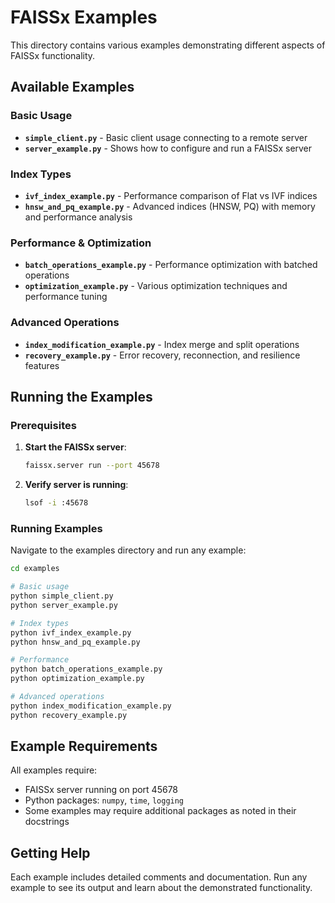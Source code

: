 # FAISSx Examples

This directory contains various examples demonstrating different aspects of FAISSx functionality.

## Available Examples

### Basic Usage
- **`simple_client.py`** - Basic client usage connecting to a remote server
- **`server_example.py`** - Shows how to configure and run a FAISSx server

### Index Types
- **`ivf_index_example.py`** - Performance comparison of Flat vs IVF indices
- **`hnsw_and_pq_example.py`** - Advanced indices (HNSW, PQ) with memory and performance analysis

### Performance & Optimization
- **`batch_operations_example.py`** - Performance optimization with batched operations
- **`optimization_example.py`** - Various optimization techniques and performance tuning

### Advanced Operations
- **`index_modification_example.py`** - Index merge and split operations
- **`recovery_example.py`** - Error recovery, reconnection, and resilience features

## Running the Examples

### Prerequisites

1. **Start the FAISSx server**:
   ```bash
   faissx.server run --port 45678
   ```

2. **Verify server is running**:
   ```bash
   lsof -i :45678
   ```

### Running Examples

Navigate to the examples directory and run any example:

```bash
cd examples

# Basic usage
python simple_client.py
python server_example.py

# Index types
python ivf_index_example.py
python hnsw_and_pq_example.py

# Performance
python batch_operations_example.py
python optimization_example.py

# Advanced operations
python index_modification_example.py
python recovery_example.py
```

## Example Requirements

All examples require:
- FAISSx server running on port 45678
- Python packages: `numpy`, `time`, `logging`
- Some examples may require additional packages as noted in their docstrings

## Getting Help

Each example includes detailed comments and documentation. Run any example to see its output and learn about the demonstrated functionality.
